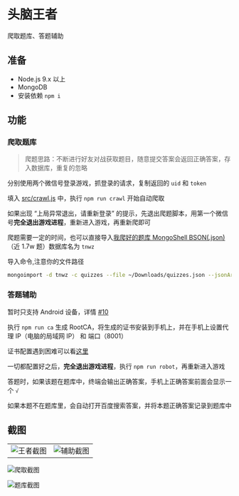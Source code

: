 # 头脑王者

爬取题库、答题辅助

## 准备

- Node.js 9.x 以上
- MongoDB
- 安装依赖 `npm i`

## 功能 

### 爬取题库 

> 爬题思路：不断进行好友对战获取题目，随意提交答案会返回正确答案，存入数据库，重复的忽略

分别使用两个微信号登录游戏，抓登录的请求，复制返回的 `uid` 和 `token`

填入 [src/crawl.js](src/crawl.js) 中，执行 `npm run crawl` 开始自动爬取

如果出现 “上局异常退出，请重新登录” 的提示，先退出爬题脚本，用第一个微信号**完全退出游戏进程**，重新进入游戏，再重新爬即可

爬题需要一定的时间，也可以直接导入[我爬好的题库 MongoShell BSON(.json)](quizzes.json)（近 1.7w 题）数据库名为 `tnwz`

导入命令,注意你的文件路径

```bash
mongoimport -d tnwz -c quizzes --file ~/Downloads/quizzes.json --jsonArray --drop
```

### 答题辅助 

暂时只支持 Android 设备，详情 [#10](https://github.com/zhuweiyou/weixin-game-helper/issues/10)

执行 `npm run ca` 生成 RootCA，将生成的证书安装到手机上，并在手机上设置代理 IP（电脑的局域网 IP） 和 端口（8001）

证书配置遇到困难可以看[这里](http://anyproxy.io/cn/#%E8%AF%81%E4%B9%A6%E9%85%8D%E7%BD%AE)

一切都配置好之后，**完全退出游戏进程**，执行 `npm run robot`，再重新进入游戏

答题时，如果该题在题库中，终端会输出正确答案，手机上正确答案前面会显示一个 `√`

如果本题不在题库里，会自动打开百度搜索答案，并将本题正确答案记录到题库中

## 截图

<table>
  <tr>
    <td>
      <img src="https://user-images.githubusercontent.com/8413791/35086936-551678b8-fc69-11e7-8e58-a75ad403ffde.png" alt="王者截图">
    </td>
    <td>
      <img src="https://user-images.githubusercontent.com/8413791/35084177-a7642b58-fc5d-11e7-9774-10a0b17dc39c.png" alt="辅助截图">
    </td>
  </tr>
</table>

![爬取截图](https://user-images.githubusercontent.com/8413791/35079048-36290192-fc40-11e7-9514-036e786dbe5d.png)

![题库截图](https://user-images.githubusercontent.com/8413791/35079110-7303a0a4-fc40-11e7-9e09-1b67415d8855.png)
